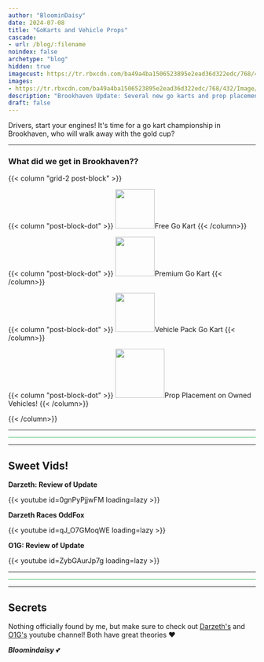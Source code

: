 ```yaml
---
author: "BloominDaisy"
date: 2024-07-08
title: "GoKarts and Vehicle Props"
cascade:
- url: /blog/:filename
noindex: false
archetype: "blog"
hidden: true
imagecust: https://tr.rbxcdn.com/ba49a4ba1506523895e2ead36d322edc/768/432/Image/Png
images:
- https://tr.rbxcdn.com/ba49a4ba1506523895e2ead36d322edc/768/432/Image/Png
description: "Brookhaven Update: Several new go karts and prop placement on owned vehicles"
draft: false
---
```


Drivers, start your engines! It's time for a go kart championship in Brookhaven, who will walk away with the gold cup?

---

### What did we get in Brookhaven??

{{< column "grid-2 post-block" >}}

{{< column "post-block-dot" >}}
<img src="/images/blog/free-gokart.png" loading="lazy" style="width: 80px; height: 80px;">Free Go Kart
{{< /column>}}

{{< column "post-block-dot" >}}
<img src="/images/blog/premium-gokart.png" loading="lazy" style="width: 80px; height: 80px;">Premium Go Kart
{{< /column>}}

{{< column "post-block-dot" >}}
<img src="/images/blog/vehicle-pack-gokart.png" loading="lazy" style="width: 80px; height: 80px;">Vehicle Pack Go Kart
{{< /column>}}

{{< column "post-block-dot" >}}
<img src="/images/blog/vehicle-props.png" loading="lazy" style="width: auto; height: 100px;">Prop Placement on Owned Vehicles!
{{< /column>}}


{{< /column>}}

---

<hr style="background-color: #28b44c" size=8 class="post-block">

---

## Sweet Vids!

<div class="grid-2 post-vid-dot">

**Darzeth: Review of Update** <div class="grid-1">{{< youtube id=0gnPyPjjwFM loading=lazy >}}</div>


**Darzeth Races OddFox** <div class="grid-1">{{< youtube id=qJ_O7GMoqWE loading=lazy >}}</div>


**O1G: Review of Update** <div class="grid-1">{{< youtube id=ZybGAurJp7g loading=lazy >}}</div>
</div>

---

<hr style="background-color: #28b44c" size=8 class="post-block">

---

## Secrets

Nothing officially found by me, but make sure to check out [Darzeth's](https://www.youtube.com/@XdarzethX) and [O1G's](https://www.youtube.com/@Only1Gam3r) youtube channel! Both have great theories :heart:

_**Bloomindaisy**_ <span class="nowrap"><span class="emojify">💕</span>